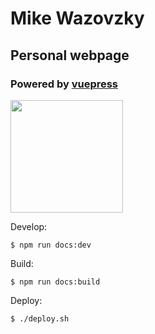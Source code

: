 # Mike Wazovzky
## Personal webpage
### Powered by [vuepress](https://vuepress.vuejs.org)
<img width="180px" src="https://vuepress.vuejs.org/hero.png"/>

Develop:
```
$ npm run docs:dev
```

Build:
```
$ npm run docs:build
```

Deploy:
```
$ ./deploy.sh
```
